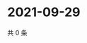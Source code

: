 # 2021-09-29

共 0 条

<!-- BEGIN -->
<!-- 最后更新时间 Wed Sep 29 2021 18:16:48 GMT+0800 (China Standard Time) -->

<!-- END -->
